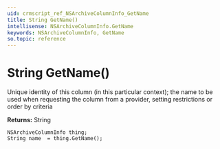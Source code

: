 ```yaml
---
uid: crmscript_ref_NSArchiveColumnInfo_GetName
title: String GetName()
intellisense: NSArchiveColumnInfo.GetName
keywords: NSArchiveColumnInfo, GetName
so.topic: reference
---
```


# String GetName()

Unique identity of this column (in this particular context); the name to be used when requesting the column from a provider, setting restrictions or order by criteria

**Returns:** String

```crmscript
NSArchiveColumnInfo thing;
String name  = thing.GetName();
```

